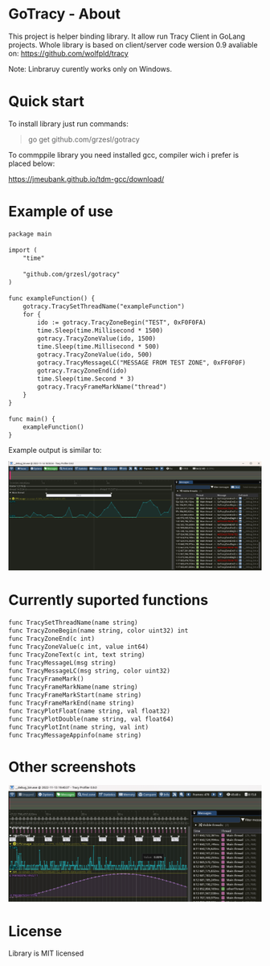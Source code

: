 # GoTracy - About
This project is helper binding library. It allow run Tracy Client in  GoLang projects. Whole library is based on client/server code wersion 0.9 avaliable on:
https://github.com/wolfpld/tracy

Note: Linbraruy curently works only on Windows.

# Quick start
To install library just run commands:

>go get github.com/grzesl/gotracy

To commppile library you need installed gcc, compiler wich i prefer is placed below:

https://jmeubank.github.io/tdm-gcc/download/


# Example of use

    package main

    import (
        "time"

        "github.com/grzesl/gotracy"
    )

    func exampleFunction() {
        gotracy.TracySetThreadName("exampleFunction")
        for {
            ido := gotracy.TracyZoneBegin("TEST", 0xF0F0FA)
            time.Sleep(time.Millisecond * 1500)
            gotracy.TracyZoneValue(ido, 1500)
            time.Sleep(time.Millisecond * 500)
            gotracy.TracyZoneValue(ido, 500)
            gotracy.TracyMessageLC("MESSAGE FROM TEST ZONE", 0xFF0F0F)
            gotracy.TracyZoneEnd(ido)
            time.Sleep(time.Second * 3)
            gotracy.TracyFrameMarkName("thread")
        }
    }

    func main() {
        exampleFunction()
    }


Example output is similar to:

![Tracy](/images/tracy_example.png)

# Currently suported functions
    func TracySetThreadName(name string) 
    func TracyZoneBegin(name string, color uint32) int 
    func TracyZoneEnd(c int) 
    func TracyZoneValue(c int, value int64) 
    func TracyZoneText(c int, text string)
    func TracyMessageL(msg string) 
    func TracyMessageLC(msg string, color uint32)
    func TracyFrameMark() 
    func TracyFrameMarkName(name string) 
    func TracyFrameMarkStart(name string)
    func TracyFrameMarkEnd(name string) 
    func TracyPlotFloat(name string, val float32) 
    func TracyPlotDouble(name string, val float64) 
    func TracyPlotInt(name string, val int) 
    func TracyMessageAppinfo(name string) 

# Other screenshots
![Tracy](/images/tracy_sin.png)

# License 
Library is MIT licensed